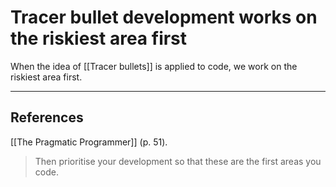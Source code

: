 # Tracer bullet development works on the riskiest area first
When the idea of [[Tracer bullets]] is applied to code, we work on the riskiest area first.

---
## References
[[The Pragmatic Programmer]] (p. 51).
> Then prioritise your development so that these are the first areas you code.

<!-- #evergreen -->

<!-- {BearID:A1F33E29-35DE-400A-B562-1DECB222CE0C-91861-000012761BD0CDA6} -->
